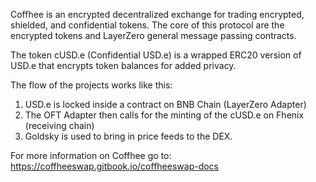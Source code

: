 Coffhee is an encrypted decentralized exchange for trading encrypted, shielded, and confidential tokens. The core of this protocol are the encrypted tokens and LayerZero general message passing contracts.

The token cUSD.e (Confidential USD.e) is a wrapped ERC20 version of USD.e that encrypts token balances for added privacy.

The flow of the projects works like this:

1) USD.e is locked inside a contract on BNB Chain (LayerZero Adapter)
2) The OFT Adapter then calls for the minting of the cUSD.e on Fhenix (receiving chain)
3) Goldsky is used to bring in price feeds to the DEX.

For more information on Coffhee go to:
https://coffheeswap.gitbook.io/coffheeswap-docs
